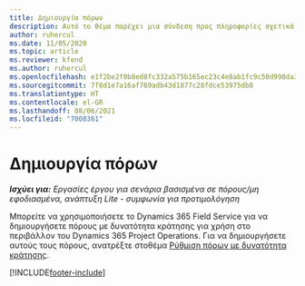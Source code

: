 ```yaml
---
title: Δημιουργία πόρων
description: Αυτό το θέμα παρέχει μια σύνδεση προς πληροφορίες σχετικά με τον τρόπο δημιουργίας πόρων με δυνατότητα κράτησης.
author: ruhercul
ms.date: 11/05/2020
ms.topic: article
ms.reviewer: kfend
ms.author: ruhercul
ms.openlocfilehash: e1f2be2f0b8ed8fc332a575b165ec23c4e8ab1fc9c50d998da3459c05dbcead1
ms.sourcegitcommit: 7f8d1e7a16af769adb43d1877c28fdce53975db8
ms.translationtype: HT
ms.contentlocale: el-GR
ms.lasthandoff: 08/06/2021
ms.locfileid: "7008361"
---
```

# <a name="create-resources"></a>Δημιουργία πόρων

_**Ισχύει για:** Εργασίες έργου για σενάρια βασισμένα σε πόρους/μη εφοδιασμένα, ανάπτυξη Lite - συμφωνία για προτιμολόγηση_

Μπορείτε να χρησιμοποιήσετε το Dynamics 365 Field Service για να δημιουργήσετε πόρους με δυνατότητα κράτησης για χρήση στο περιβάλλον του Dynamics 365 Project Operations. Για να δημιουργήσετε αυτούς τους πόρους, ανατρέξτε στοθέμα  [Ρύθμιση πόρων με δυνατότητα κράτησης](/dynamics365/field-service/set-up-bookable-resources).


[!INCLUDE[footer-include](../includes/footer-banner.md)]
